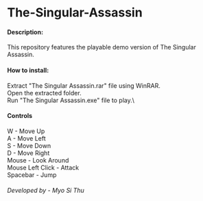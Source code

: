 # The-Singular-Assassin

#### Description:
This repository features the playable demo version of The Singular Assassin.

#### How to install:
Extract "The Singular Assassin.rar" file using WinRAR.\
Open the extracted folder.\
Run "The Singular Assassin.exe" file to play.\

#### Controls
W - Move Up\
A - Move Left\
S - Move Down\
D - Move Right\
Mouse - Look Around\
Mouse Left Click - Attack\
Spacebar - Jump

###### Developed by - Myo Si Thu
